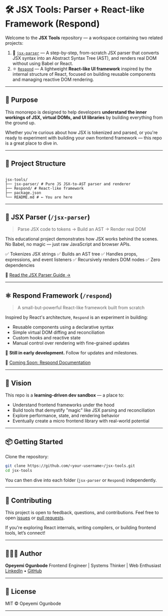 # 🛠️ JSX Tools: Parser + React-like Framework (Respond)

Welcome to the **JSX Tools** repository — a workspace containing two related projects:

1. 🧩 [`jsx-parser`](https://github.com/Timi-T/pure-js-react-framework/tree/main/src/jsx-parser) — A step-by-step, from-scratch JSX parser that converts JSX syntax into an Abstract Syntax Tree (AST), and renders real DOM without using Babel or React.
2. ⚛️ [`Respond`](https://github.com/Timi-T/pure-js-react-framework/tree/main/src/respond) — A lightweight **React-like UI framework** inspired by the internal structure of React, focused on building reusable components and managing reactive DOM rendering.

---

## 🚀 Purpose

This monorepo is designed to help developers **understand the inner workings of JSX, virtual DOMs, and UI libraries** by building everything from the ground up.

Whether you're curious about how JSX is tokenized and parsed, or you're ready to experiment with building your own frontend framework — this repo is a great place to dive in.

---

## 📁 Project Structure

```

jsx-tools/
├── jsx-parser/ # Pure JS JSX-to-AST parser and renderer
├── Respond/ # React-like framework
├── package.json
└── README.md # ← You are here

```

---

## 🧩 JSX Parser (`/jsx-parser`)

> Parse JSX code to tokens → Build an AST → Render real DOM

This educational project demonstrates how JSX works behind the scenes. No Babel, no magic — just raw JavaScript and browser APIs.

✅ Tokenizes JSX strings
✅ Builds an AST tree
✅ Handles props, expressions, and event listeners
✅ Recursively renders DOM nodes
✅ Zero dependencies

📖 [Read the JSX Parser Guide →](https://github.com/Timi-T/pure-js-react-framework/blob/main/src/jsx-parser/README.md)

---

## ⚛️ Respond Framework (`/respond`)

> A small-but-powerful React-like framework built from scratch

Inspired by React's architecture, `Respond` is an experiment in building:

- Reusable components using a declarative syntax
- Simple virtual DOM diffing and reconciliation
- Custom hooks and reactive state
- Manual control over rendering with fine-grained updates

🚧 **Still in early development.** Follow for updates and milestones.

📖 [Coming Soon: Respond Documentation](https://github.com/Timi-T/pure-js-react-framework/blob/main/src/respond)

---

## 🧠 Vision

This repo is a **learning-driven dev sandbox** — a place to:

- Understand frontend frameworks under the hood
- Build tools that demystify "magic" like JSX parsing and reconciliation
- Explore performance, state, and rendering behavior
- Eventually create a micro frontend library with real-world potential

---

## 📦 Getting Started

Clone the repository:

```bash
git clone https://github.com/<your-username>/jsx-tools.git
cd jsx-tools
```

You can then dive into each folder (`jsx-parser` or `Respond`) independently.

---

## 🙌 Contributing

This project is open to feedback, questions, and contributions.
Feel free to open [issues](https://github.com/<your-username>/jsx-tools/issues) or [pull requests](https://github.com/<your-username>/jsx-tools/pulls).

If you're exploring React internals, writing compilers, or building frontend tools, let’s connect!

---

## 👨🏽‍💻 Author

**Opeyemi Ogunbode**
Frontend Engineer | Systems Thinker | Web Enthusiast
[LinkedIn](https://www.linkedin.com/in/opeyemi-ogunbode/) • [GitHub](https://github.com/Timi-T)

---

## 📄 License

MIT © Opeyemi Ogunbode

---
